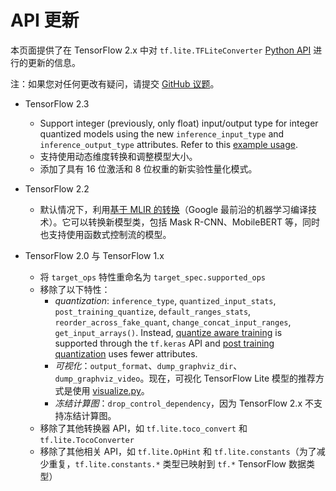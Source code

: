 # API 更新 <a name="api_updates"></a>

本页面提供了在 TensorFlow 2.x 中对 `tf.lite.TFLiteConverter` [Python API](index.md) 进行的更新的信息。

注：如果您对任何更改有疑问，请提交 [GitHub 议题](https://github.com/tensorflow/tensorflow/issues/new?template=60-tflite-converter-issue.md)。

- TensorFlow 2.3

    - Support integer (previously, only float) input/output type for integer quantized models using the new `inference_input_type` and `inference_output_type` attributes. Refer to this [example usage](../../performance/post_training_quantization.md#integer_only).
    - 支持使用动态维度转换和调整模型大小。
    - 添加了具有 16 位激活和 8 位权重的新实验性量化模式。

- TensorFlow 2.2

    - 默认情况下，利用[基于 MLIR 的转换](https://mlir.llvm.org/)（Google 最前沿的机器学习编译技术）。它可以转换新模型类，包括 Mask R-CNN、MobileBERT 等，同时也支持使用函数式控制流的模型。

- TensorFlow 2.0 与 TensorFlow 1.x

    - 将 `target_ops` 特性重命名为 `target_spec.supported_ops`
    - 移除了以下特性：
        - *quantization*: `inference_type`, `quantized_input_stats`, `post_training_quantize`, `default_ranges_stats`, `reorder_across_fake_quant`, `change_concat_input_ranges`, `get_input_arrays()`. Instead, [quantize aware training](https://www.tensorflow.org/model_optimization/guide/quantization/training) is supported through the `tf.keras` API and [post training quantization](../../performance/post_training_quantization.md) uses fewer attributes.
        - *可视化*：`output_format`、`dump_graphviz_dir`、`dump_graphviz_video`。现在，可视化 TensorFlow Lite 模型的推荐方式是使用 [visualize.py](https://github.com/tensorflow/tensorflow/blob/master/tensorflow/lite/tools/visualize.py)。
        - *冻结计算图*：`drop_control_dependency`，因为 TensorFlow 2.x 不支持冻结计算图。
    - 移除了其他转换器 API，如 `tf.lite.toco_convert` 和 `tf.lite.TocoConverter`
    - 移除了其他相关 API，如 `tf.lite.OpHint` 和 `tf.lite.constants`（为了减少重复，`tf.lite.constants.*` 类型已映射到 `tf.*` TensorFlow 数据类型）
